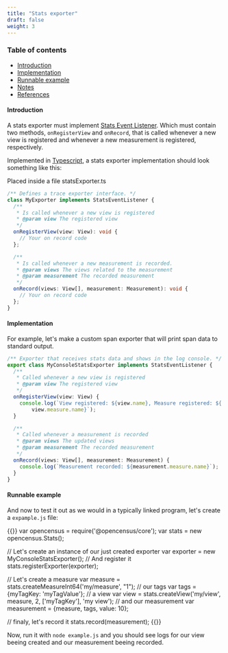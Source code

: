 ```yaml
---
title: "Stats exporter"
draft: false
weight: 3
---
```


### Table of contents
- [Introduction](#introduction)
- [Implementation](#implementation)
- [Runnable example](#runnable-example)
- [Notes](#notes)
- [References](#references)

#### Introduction
A stats exporter must implement [Stats Event Listener](https://github.com/census-instrumentation/opencensus-node/blob/master/packages/opencensus-core/src/exporters/types.ts#L34). Which must contain two methods, `onRegisterView` and `onRecord`, that is called whenever a new view is registered and whenever a new measurement is registered, respectively.

Implemented in [Typescript](https://www.typescriptlang.org/), a stats exporter implementation should look something like this:

Placed inside a file statsExporter.ts

```typescript
/** Defines a trace exporter interface. */
class MyExporter implements StatsEventListener {
  /**
   * Is called whenever a new view is registered
   * @param view The registered view
   */
  onRegisterView(view: View): void {
    // Your on record code
  };

  /**
   * Is called whenever a new measurement is recorded.
   * @param views The views related to the measurement
   * @param measurement The recorded measurement
   */
  onRecord(views: View[], measurement: Measurement): void {
    // Your on record code
  };
}
```

#### Implementation

For example, let's make a custom span exporter that will print span data to standard output.

```typescript
/** Exporter that receives stats data and shows in the log console. */
export class MyConsoleStatsExporter implements StatsEventListener {
  /**
   * Called whenever a new view is registered
   * @param view The registered view
   */
  onRegisterView(view: View) {
    console.log(`View registered: ${view.name}, Measure registered: ${
        view.measure.name}`);
  }

  /**
   * Called whenever a measurement is recorded
   * @param views The updated views
   * @param measurement The recorded measurement
   */
  onRecord(views: View[], measurement: Measurement) {
    console.log(`Measurement recorded: ${measurement.measure.name}`);
  }
}
```

#### Runnable example

And now to test it out as we would in a typically linked program, let's create a `expample.js` file:

{{<highlight javascript>}}
var opencensus = require('@opencensus/core');
var stats = new opencensus.Stats();

// Let's create an instance of our just created exporter
var exporter = new MyConsoleStatsExporter();
// And register it
stats.registerExporter(exporter);

// Let's create a measure
var measure = stats.createMeasureInt64('my/measure', "1");
// our tags
var tags = {myTagKey: 'myTagValue'};
// a view
var view = stats.createView('my/view', measure, 2, ['myTagKey'], 'my view');
// and our measurement
var measurement = {measure, tags, value: 10};

// finaly, let's record it
stats.record(measurement);
{{</highlight>}}

Now, run it with `node example.js` and you should see logs for our view beeing created and our measurement beeing recorded.

